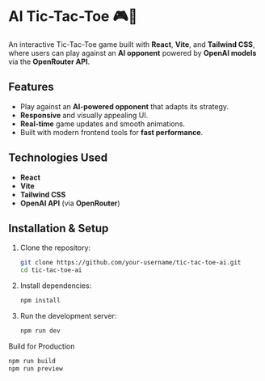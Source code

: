 # AI Tic-Tac-Toe 🎮🤖

An interactive Tic-Tac-Toe game built with **React**, **Vite**, and **Tailwind CSS**, where users can play against an **AI opponent** powered by **OpenAI models** via the **OpenRouter API**.

## Features
- Play against an **AI-powered opponent** that adapts its strategy.
- **Responsive** and visually appealing UI.
- **Real-time** game updates and smooth animations.
- Built with modern frontend tools for **fast performance**.

## Technologies Used
- **React**
- **Vite**
- **Tailwind CSS**
- **OpenAI API** (via **OpenRouter**)

## Installation & Setup
1. Clone the repository:
   ```bash
   git clone https://github.com/your-username/tic-tac-toe-ai.git
   cd tic-tac-toe-ai
2. Install dependencies:
   ```bash
   npm install
3. Run the development server:
   ```bash
   npm run dev
Build for Production
```bash
npm run build
npm run preview

